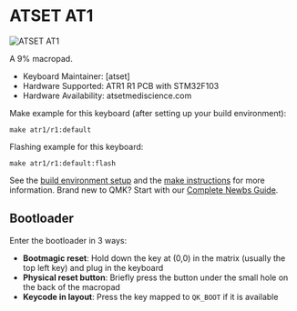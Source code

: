 # ATSET AT1

![ATSET AT1](https://imgur.com/fu0iXD0h.jpg)

A 9% macropad.

* Keyboard Maintainer: [atset]
* Hardware Supported: ATR1 R1 PCB with STM32F103
* Hardware Availability: atsetmediscience.com

Make example for this keyboard (after setting up your build environment):

    make atr1/r1:default
    
Flashing example for this keyboard:

    make atr1/r1:default:flash

See the [build environment setup](https://docs.qmk.fm/#/getting_started_build_tools) and the [make instructions](https://docs.qmk.fm/#/getting_started_make_guide) for more information.
Brand new to QMK? Start with our [Complete Newbs Guide](https://docs.qmk.fm/#/newbs).

## Bootloader

Enter the bootloader in 3 ways:

* **Bootmagic reset**: Hold down the key at (0,0) in the matrix (usually the top left key) and plug in the keyboard
* **Physical reset button**: Briefly press the button under the small hole on the back of the macropad
* **Keycode in layout**: Press the key mapped to `QK_BOOT` if it is available
